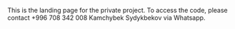 This is the landing page for the private project.
To access the code, please contact +996 708 342 008 Kamchybek Sydykbekov via Whatsapp.

